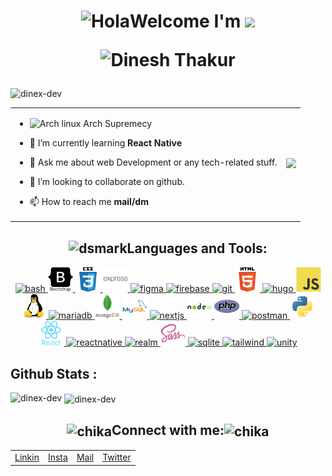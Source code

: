 <h1 align="center"><img alt="Hola" height="30px" width="40px" src="https://emojipedia-us.s3.amazonaws.com/source/skype/289/ghost_1f47b.png"/>Welcome I'm <img src='https://camo.githubusercontent.com/a00365181dee3899c9f03eb2680300fc3ee9bd15d5e68eadd436c829d5ecf2d4/68747470733a2f2f632e74656e6f722e636f6d2f665967393171427044646741414141692f626f6e676f2d6361742d7472616e73706172656e742e676966' height="37px"/>
  <p><img src="https://readme-typing-svg.herokuapp.com/?font=Time+New+Roman&color=1976d2&size=35&center=true&vCenter=true&width=600&height=35&lines=Dinesh+Thakur..&hearts;++;Full-Stack+Web+Developer,;Learning%20Data%20Science,;CTF+Newbie,;Active+Learner.." alt="Dinesh Thakur"></p>
</h1>

<p align="left"> <img src="https://komarev.com/ghpvc/?username=dinex-dev&label=Profile%20views&color=0e75b6&style=flat" alt="dinex-dev" /> </p>

<table width='100%' border=0>
  <tr>
    <td>
      
- <img src="https://archlinux.org/logos/archlinux-icon-crystal-64.svg" height="15" alt="Arch linux"/> Arch Supremecy
      
- 🌱 I’m currently learning **React Native**

- 💬 Ask me about web Development or any tech-related stuff.
      
- 👯 I’m looking to collaborate on github.

- 📫 How to reach me **mail/dm**
    </td>
    <td>
      <p aign='right'> <img src='https://thumbs.gfycat.com/PointedFrequentImperatorangel-size_restricted.gif' height='100' width='auto'/></p> 
    </td>
  </tr>
  </table>
    

<h2 align="center"><img alt="dsmark" height="37px" width="40px" src="https://c.tenor.com/P7zWdgA3E2EAAAAi/spunchbob-the-g.gif"/>Languages and Tools:</h2>
<p align="center"> <a href="https://www.gnu.org/software/bash/" target="_blank" rel="noreferrer"> <img src="https://www.vectorlogo.zone/logos/gnu_bash/gnu_bash-icon.svg" alt="bash" width="40" height="40"/> </a> <a href="https://getbootstrap.com" target="_blank" rel="noreferrer"> <img src="https://raw.githubusercontent.com/devicons/devicon/master/icons/bootstrap/bootstrap-plain-wordmark.svg" alt="bootstrap" width="40" height="40"/> </a> <a href="https://www.w3schools.com/css/" target="_blank" rel="noreferrer"> <img src="https://raw.githubusercontent.com/devicons/devicon/master/icons/css3/css3-original-wordmark.svg" alt="css3" width="40" height="40"/> </a> <a href="https://expressjs.com" target="_blank" rel="noreferrer"> <img src="https://raw.githubusercontent.com/devicons/devicon/master/icons/express/express-original-wordmark.svg" alt="express" width="40" height="40"/> </a> <a href="https://www.figma.com/" target="_blank" rel="noreferrer"> <img src="https://www.vectorlogo.zone/logos/figma/figma-icon.svg" alt="figma" width="40" height="40"/> </a> <a href="https://firebase.google.com/" target="_blank" rel="noreferrer"> <img src="https://www.vectorlogo.zone/logos/firebase/firebase-icon.svg" alt="firebase" width="40" height="40"/> </a> <a href="https://git-scm.com/" target="_blank" rel="noreferrer"> <img src="https://www.vectorlogo.zone/logos/git-scm/git-scm-icon.svg" alt="git" width="40" height="40"/> </a> <a href="https://www.w3.org/html/" target="_blank" rel="noreferrer"> <img src="https://raw.githubusercontent.com/devicons/devicon/master/icons/html5/html5-original-wordmark.svg" alt="html5" width="40" height="40"/> </a> <a href="https://gohugo.io/" target="_blank" rel="noreferrer"> <img src="https://api.iconify.design/logos-hugo.svg" alt="hugo" width="40" height="40"/> </a> <a href="https://developer.mozilla.org/en-US/docs/Web/JavaScript" target="_blank" rel="noreferrer"> <img src="https://raw.githubusercontent.com/devicons/devicon/master/icons/javascript/javascript-original.svg" alt="javascript" width="40" height="40"/> </a> <a href="https://www.linux.org/" target="_blank" rel="noreferrer"> <img src="https://raw.githubusercontent.com/devicons/devicon/master/icons/linux/linux-original.svg" alt="linux" width="40" height="40"/> </a> <a href="https://mariadb.org/" target="_blank" rel="noreferrer"> <img src="https://www.vectorlogo.zone/logos/mariadb/mariadb-icon.svg" alt="mariadb" width="40" height="40"/> </a> <a href="https://www.mongodb.com/" target="_blank" rel="noreferrer"> <img src="https://raw.githubusercontent.com/devicons/devicon/master/icons/mongodb/mongodb-original-wordmark.svg" alt="mongodb" width="40" height="40"/> </a> <a href="https://www.mysql.com/" target="_blank" rel="noreferrer"> <img src="https://raw.githubusercontent.com/devicons/devicon/master/icons/mysql/mysql-original-wordmark.svg" alt="mysql" width="40" height="40"/> </a> <a href="https://nextjs.org/" target="_blank" rel="noreferrer"> <img src="https://cdn.worldvectorlogo.com/logos/nextjs-2.svg" alt="nextjs" width="40" height="40"/> </a> <a href="https://nodejs.org" target="_blank" rel="noreferrer"> <img src="https://raw.githubusercontent.com/devicons/devicon/master/icons/nodejs/nodejs-original-wordmark.svg" alt="nodejs" width="40" height="40"/> </a> <a href="https://www.php.net" target="_blank" rel="noreferrer"> <img src="https://raw.githubusercontent.com/devicons/devicon/master/icons/php/php-original.svg" alt="php" width="40" height="40"/> </a> <a href="https://postman.com" target="_blank" rel="noreferrer"> <img src="https://www.vectorlogo.zone/logos/getpostman/getpostman-icon.svg" alt="postman" width="40" height="40"/> </a> <a href="https://www.python.org" target="_blank" rel="noreferrer"> <img src="https://raw.githubusercontent.com/devicons/devicon/master/icons/python/python-original.svg" alt="python" width="40" height="40"/> </a> <a href="https://reactjs.org/" target="_blank" rel="noreferrer"> <img src="https://raw.githubusercontent.com/devicons/devicon/master/icons/react/react-original-wordmark.svg" alt="react" width="40" height="40"/> </a> <a href="https://reactnative.dev/" target="_blank" rel="noreferrer"> <img src="https://reactnative.dev/img/header_logo.svg" alt="reactnative" width="40" height="40"/> </a> <a href="https://realm.io/" target="_blank" rel="noreferrer"> <img src="https://raw.githubusercontent.com/bestofjs/bestofjs-webui/8665e8c267a0215f3159df28b33c365198101df5/public/logos/realm.svg" alt="realm" width="40" height="40"/> </a> <a href="https://sass-lang.com" target="_blank" rel="noreferrer"> <img src="https://raw.githubusercontent.com/devicons/devicon/master/icons/sass/sass-original.svg" alt="sass" width="40" height="40"/> </a> <a href="https://www.sqlite.org/" target="_blank" rel="noreferrer"> <img src="https://www.vectorlogo.zone/logos/sqlite/sqlite-icon.svg" alt="sqlite" width="40" height="40"/> </a> <a href="https://tailwindcss.com/" target="_blank" rel="noreferrer"> <img src="https://www.vectorlogo.zone/logos/tailwindcss/tailwindcss-icon.svg" alt="tailwind" width="40" height="40"/> </a> <a href="https://unity.com/" target="_blank" rel="noreferrer"> <img src="https://www.vectorlogo.zone/logos/unity3d/unity3d-icon.svg" alt="unity" width="40" height="40"/> </a> </p>


<h2>Github Stats : </h2>
<p><img align="left" src="https://github-readme-stats.vercel.app/api/top-langs?username=dinex-dev&show_icons=true&locale=en&layout=compact&theme=transparent" alt="dinex-dev" /></p>

<p>&nbsp;<img align="center" src="https://github-readme-stats.vercel.app/api?username=dinex-dev&show_icons=true&locale=en&theme=transparent" alt="dinex-dev" /></p>

<h2 align="center"><img alt="chika" align="center" height="70px" width="70px" src="https://c.tenor.com/cXlrPENTVkEAAAAi/chika-dance.gif"/>Connect with me:<img alt="chika" align="center" height="70px" width="70px" src="https://c.tenor.com/cXlrPENTVkEAAAAi/chika-dance.gif"/></h2>
<p align="left">
  <table>
    <tr>
      <td>
        <a href="https://linkedin.com/in/dinex-dev" target="blank">Linkin</a>
      </td>
      <td>
        <a href="https://instagram.com/dinex_dev" target="blank">Insta</a>
      </td>
      <td>
        <a href="mailto:'dineshthakur.dev@gmail.com" target='blank'>Mail</a>
      </td>
      <td>
        <a href="https://twitter.com/dinex_dev" target='blank'>Twitter</a>
      </td>
    </tr>
   </table>
</p>
